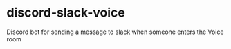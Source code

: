 # discord-slack-voice

Discord bot for sending a message to slack when someone enters the Voice room
